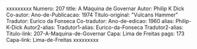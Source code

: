 xxxxxxxxx
Numero: 207
title: A Máquina de Governar
Autor: Philip K Dick
Co-autor: 
Ano-de-Publicacao: 1974
Titulo-original: "Vulcans Hammer"
Tradutor: Eurico da Fonseca
Co-tradutor: 
Ano-de-edicao: 1960
alias: Philip-K-Dick
Autor2-alias: 
Tradutor1-alias: Eurico-da-Fonseca
Tradutor2-alias: 
Titulo-link: 207-A-Maquina-de-Governar
Capa: Lima de Freitas
pags: 173
Capa-link: Lima-de-Freitas
xxxxxxxxx